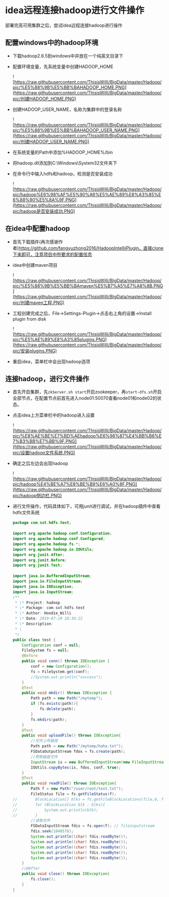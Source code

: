 # idea远程连接hadoop进行文件操作

部署完高可用集群之后，尝试idea远程连接hadoop进行操作

## 配置windows中的hadoop环境

* 下载hadoop2.6.5到windows中并放在一个纯英文目录下

* 配置环境变量，先系统变量中创建HADOOP_HOME

  ![https://raw.githubusercontent.com/ThisisWilli/BigData/master/Hadoop/pic/%E5%88%9B%E5%BB%BAHADOOP_HOME.PNG](https://raw.githubusercontent.com/ThisisWilli/BigData/master/Hadoop/pic/创建HADOOP_HOME.PNG)

* 创建HADOOP_USER_NAME，名称为集群中的登录名称

  ![https://raw.githubusercontent.com/ThisisWilli/BigData/master/Hadoop/pic/%E5%88%9B%E5%BB%BAHADOOP_USER_NAME.PNG](https://raw.githubusercontent.com/ThisisWilli/BigData/master/Hadoop/pic/创建HADOOP_USER_NAME.PNG)

* 在系统变量的Path中添加%HADOOP_HOME%/bin

* 将hadoop.dll添加到C:\Windows\System32文件夹下

* 在命令行中输入hdfs和hadoop，检测是否安装成功

  ![https://raw.githubusercontent.com/ThisisWilli/BigData/master/Hadoop/pic/hadoop%E6%98%AF%E5%90%A6%E5%AE%89%E8%A3%85%E6%88%90%E5%8A%9F.PNG](https://raw.githubusercontent.com/ThisisWilli/BigData/master/Hadoop/pic/hadoop是否安装成功.PNG)

## 在idea中配置hadoop

* 首先下载插件(再次感谢作者)https://github.com/fangyuzhong2016/HadoopIntellijPlugin，直接clone下来即可，注意项目中所要求的配置信息

* idea中创建maven项目

  ![https://raw.githubusercontent.com/ThisisWilli/BigData/master/Hadoop/pic/%E5%88%9B%E5%BB%BAmaven%E5%B7%A5%E7%A8%8B.PNG](https://raw.githubusercontent.com/ThisisWilli/BigData/master/Hadoop/pic/创建maven工程.PNG)

* 工程创建完成之后，File->Settings-Plugin->点击右上角的设置->Install plugin from disk

  ![https://raw.githubusercontent.com/ThisisWilli/BigData/master/Hadoop/pic/%E5%AE%89%E8%A3%85plugins.PNG](https://raw.githubusercontent.com/ThisisWilli/BigData/master/Hadoop/pic/安装plugins.PNG)

* 重启idea，菜单栏中会出现hadoop选项

## 连接hadoop，进行文件操作

* 首先开启集群，先`zkServer.sh start`开启zookeeper，再`start-dfs.sh`开启全部节点，在配置节点前首先进入node01:50070查看node01和node02的状态。

* 点击idea上方菜单栏中的hadoop进入设置

  ![https://raw.githubusercontent.com/ThisisWilli/BigData/master/Hadoop/pic/%E8%AE%BE%E7%BD%AEhadoop%E6%96%87%E4%BB%B6%E7%B3%BB%E7%BB%9F.PNG](https://raw.githubusercontent.com/ThisisWilli/BigData/master/Hadoop/pic/设置hadoop文件系统.PNG)

* 确定之后左边会出现hadoop

  ![https://raw.githubusercontent.com/ThisisWilli/BigData/master/Hadoop/pic/hadoop%E4%BE%A7%E8%BE%B9%E6%A0%8F.PNG](https://raw.githubusercontent.com/ThisisWilli/BigData/master/Hadoop/pic/hadoop侧边栏.PNG)

* 进行文件操作，代码具体如下，可用junit进行调试，并在hadoop插件中查看hdfs文件系统

  ```java
  package com.sxt.hdfs.test;
  
  import org.apache.hadoop.conf.Configuration;
  import org.apache.hadoop.conf.Configured;
  import org.apache.hadoop.fs.*;
  import org.apache.hadoop.io.IOUtils;
  import org.junit.After;
  import org.junit.Before;
  import org.junit.Test;
  
  import java.io.BufferedInputStream;
  import java.io.FileInputStream;
  import java.io.IOException;
  import java.io.InputStream;
  /**
   * \* Project: hadoop
   * \* Package: com.sxt.hdfs.test
   * \* Author: Hoodie_Willi
   * \* Date: 2019-07-29 20:36:22
   * \* Description:
   * \
   */
  public class test {
      Configuration conf = null;
      FileSystem fs = null;
      @Before
      public void conn() throws IOException {
          conf = new Configuration();
          fs = FileSystem.get(conf);
          //System.out.println("success");
      }
      @Test
      public void mkdir() throws IOException {
          Path path = new Path("/mytemp");
          if (fs.exists(path)){
              fs.delete(path);
          }
          fs.mkdirs(path);
      }
      @Test
      public void uploadFile() throws IOException{
          //文件上传路径
          Path path = new Path("/mytemp/haha.txt");
          FSDataOutputStream fdos = fs.create(path);
          //获取磁盘文件
          InputStream is = new BufferedInputStream(new FileInputStream("D:\\IdeaProject\\hadoop\\src\\files\\hello.txt"));
          IOUtils.copyBytes(is, fdos, conf, true);
      }
      @Test
      public void readFile() throws IOException{
          Path f = new Path("/user/root/test.txt");
          FileStatus file = fs.getFileStatus(f);
  //        BlockLocation[] blks = fs.getFileBlockLocations(file,0, file.getLen());
  //        for (BlockLocation blk : blks){
  //            System.out.println(blk);
  //        }
          //读取文件
          FSDataInputStream fdis = fs.open(f); // fileinputstream
          fdis.seek(1048576);
          System.out.println((char) fdis.readByte());
          System.out.println((char) fdis.readByte());
          System.out.println((char) fdis.readByte());
          System.out.println((char) fdis.readByte());
          System.out.println((char) fdis.readByte());
      }
      //@After
      public void close() throws IOException{
          fs.close();
      }
  }
  ```

  


